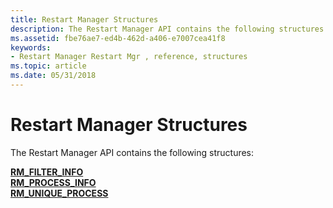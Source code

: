```yaml
---
title: Restart Manager Structures
description: The Restart Manager API contains the following structures
ms.assetid: fbe76ae7-ed4b-462d-a406-e7007cea41f8
keywords:
- Restart Manager Restart Mgr , reference, structures
ms.topic: article
ms.date: 05/31/2018
---
```


# Restart Manager Structures

The Restart Manager API contains the following structures:

<dl>

[**RM\_FILTER\_INFO**](/windows/desktop/api/RestartManager/ns-restartmanager-rm_filter_info)  
[**RM\_PROCESS\_INFO**](/windows/desktop/api/RestartManager/ns-restartmanager-rm_process_info)  
[**RM\_UNIQUE\_PROCESS**](/windows/desktop/api/RestartManager/ns-restartmanager-rm_unique_process)  
</dl>

 

 




